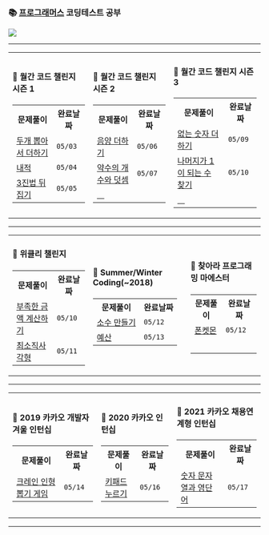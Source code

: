 ### 📚 [프로그래머스](https://programmers.co.kr/) 코딩테스트 공부

<a href="https://lunar-nickel-dbc.notion.site/CordingTest-5831ea078b0d4ec28719e0517de6b54f"><img src="https://img.shields.io/badge/CodingTest-ffffff?style=flat-square&logo=notion&logoColor=black"/></a>
* * *

<table>
<td>
<table align="center">
<h4>🔆 월간 코드 챌린지 시즌 1</h4>
<tr>
<th>문제풀이</th>
<th>완료날짜</th>
</tr>
<tr>
<td><a href="https://github.com/yeojin822/algorithm-study/blob/main/src/main/java/%EB%91%90%EA%B0%9C%EB%BD%91%EC%95%84%EC%84%9C%EB%8D%94%ED%95%98%EA%B8%B0/Sum.java">
두개 뽑아서 더하기</a></td>
<td><code>05/03</code></td>
</tr>
<tr>
<td><a href="https://github.com/yeojin822/algorithm-study/blob/main/src/main/java/%EB%82%B4%EC%A0%81/DotProduct.java">
내적</a></td>
<td><code>05/04</code></td>
</tr>
<tr>
<td><a href="https://github.com/yeojin822/algorithm-study/blob/main/src/main/java/%EC%82%BC%EC%A7%84%EB%B2%95%EB%92%A4%EC%A7%91%EA%B8%B0/Ternary.java">
3진법 뒤집기</a></td>
<td><code>05/05</code></td>
</tr>
</table>
</td>

<td>
<table align="center">
<h4>🔆 월간 코드 챌린지 시즌 2</h4>
<tr>
<th>문제풀이</th>
<th>완료날짜</th>
</tr>
<tr>
<td><a href="https://github.com/yeojin822/algorithm-study/blob/main/src/main/java/%EC%9D%8C%EC%96%91%EB%8D%94%ED%95%98%EA%B8%B0/Add.java">
음양 더하기</a></td>
<td><code>05/06</code></td>
</tr>
<tr>
<td><a href="https://github.com/yeojin822/algorithm-study/blob/main/src/main/java/%EC%95%BD%EC%88%98%EC%9D%98%EA%B0%9C%EC%88%98%EC%99%80%EB%8D%A7%EC%85%88/Divisor.java">
약수의 개수와 덧셈</a></td>
<td><code>05/07</code></td>
</tr>
<tr>
<td><a href="">ㅤ</a></td>
<td></td>
</tr>
</table>
</td>

<td>
<table align="center">
<h4>🔆 월간 코드 챌린지 시즌 3</h4>
<tr>
<th>문제풀이</th>
<th>완료날짜</th>
</tr>
<tr>
<td><a href="https://github.com/yeojin822/algorithm-study/blob/main/src/main/java/%EC%97%86%EB%8A%94%EC%88%AB%EC%9E%90%EB%8D%94%ED%95%98%EA%B8%B0/NumAdd.java">
없는 숫자 더하기</a></td>
<td><code>05/09</code></td>
</tr>
<tr>
<td><a href="https://github.com/yeojin822/algorithm-study/blob/main/src/main/java/%EB%82%98%EB%A8%B8%EC%A7%80%EA%B0%801%EC%9D%B4%EB%90%98%EB%8A%94%EC%88%98%EC%B0%BE%EA%B8%B0/findOne.java">
나머지가 1이 되는 수 찾기</a></td>
<td><code>05/10</code></td>
</tr>
<tr>
<td><a href="">ㅤ</a></td>
<td></td>
</tr>
</table>
</td>
</table>

* * *

<table>
<td>
<table align="center">
<h4>️🔆 위클리 챌린지</h4>
<tr>
<th>문제풀이</th>
<th>완료날짜</th>
</tr>
<tr>
<td><a href="https://github.com/yeojin822/algorithm-study/blob/main/src/main/java/%EB%B6%80%EC%A1%B1%ED%95%9C%EA%B8%88%EC%95%A1%EA%B3%84%EC%82%B0%ED%95%98%EA%B8%B0/Cal.java">
부족한 금액 계산하기</a></td>
<td><code>05/10</code></td>
</tr>
<tr>
<td><a href="https://github.com/yeojin822/algorithm-study/blob/main/src/main/java/%EC%B5%9C%EC%86%8C%EC%A7%81%EC%82%AC%EA%B0%81%ED%98%95/Rectangle.java">
최소직사각형</a></td>
<td><code>05/11</code></td>
</tr>
</table>
</td>

<td>
<table align="center">
<h4>🔆 Summer/Winter Coding(~2018)</h4>
<tr>
<th>문제풀이</th>
<th>완료날짜</th>
</tr>
<tr>
<td><a href="https://github.com/yeojin822/algorithm-study/blob/main/src/main/java/%EC%86%8C%EC%88%98%EB%A7%8C%EB%93%A4%EA%B8%B0/Decimal.java">
소수 만들기</a></td>
<td><code>05/12</code></td>
</tr>
<tr>
<td><a href="https://github.com/yeojin822/algorithm-study/blob/main/src/main/java/%EC%98%88%EC%82%B0/Budget.java">
예산</a></td>
<td><code>05/13</code></td>
</tr>
</table>
</td>

<td>
<table align="center">
<h4>🔆 찾아라 프로그래밍 마에스터</h4>
<tr>
<th>문제풀이</th>
<th>완료날짜</th>
</tr>
<tr>
<td><a href="https://github.com/yeojin822/algorithm-study/blob/main/src/main/java/%ED%8F%B0%EC%BC%93%EB%AA%AC/Phone.java">
폰켓몬</a></td>
<td><code>05/12</code></td>
</tr>
<td>ㅤ</td>
<td></td>
</table>
</td>
</table>

* * *

<table>
<td>
<table align="center">
<h4>🔆 2019 카카오 개발자 겨울 인턴십</h4>
<tr>
<th>문제풀이</th>
<th>완료날짜</th>
</tr>
<tr>
<td><a href="https://github.com/yeojin822/algorithm-study/blob/main/src/main/java/%ED%81%AC%EB%A0%88%EC%9D%B8%EC%9D%B8%ED%98%95%EB%BD%91%EA%B8%B0%EA%B2%8C%EC%9E%84/Crane.java">크레인 인형뽑기 게임</a></td>
<td><code>05/14</code></td>
</tr>
</table>
</td>

<td>
<table align="center">
<h4>🔆 2020 카카오 인턴십</h4>
<tr>
<th>문제풀이</th>
<th>완료날짜</th>
</tr>
<tr>
<td><a href="https://github.com/yeojin822/algorithm-study/blob/main/src/main/java/%ED%82%A4%ED%8C%A8%EB%93%9C%EB%88%84%EB%A5%B4%EA%B8%B0/Keypad.java">
키패드 누르기</a></td>
<td><code>05/16</code></td>
</tr>
</table>
</td>

<td>
<table align="center">
<h4>🔆 2021 카카오 채용연계형 인턴십</h4>
<tr>
<th>문제풀이</th>
<th>완료날짜</th>
</tr>
<tr>
<td><a href="https://github.com/yeojin822/algorithm-study/blob/main/src/main/java/%EC%88%AB%EC%9E%90%EB%AC%B8%EC%9E%90%EC%97%B4%EA%B3%BC%EC%98%81%EB%8B%A8%EC%96%B4/NumAndString.java">숫자 문자열과 영단어</a></td>
<td><code>05/17</code></td>
</tr>
</table>
</td>
</table>

* * *
